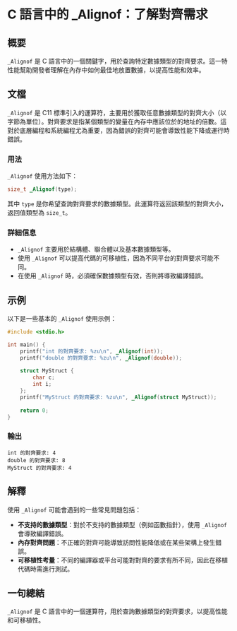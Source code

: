 <!--
Meta Description: # C 語言中的 _Alignof：了解對齊需求 ## 概要 `_Alignof` 是 C 語言中的一個關鍵字，用於查詢特定數據類型的對齊要求。這一特性能幫助開發者理解在內存中如何最佳地放置數據，以提高性能和效率。 ## 文檔 `_Alignof` 是 C11 標準引入的運算符，主要用於獲取任意數據...
Meta Keywords: _alignof, 的對齊要求, int, mystruct, printf
-->

# C 語言中的 _Alignof：了解對齊需求

## 概要
`_Alignof` 是 C 語言中的一個關鍵字，用於查詢特定數據類型的對齊要求。這一特性能幫助開發者理解在內存中如何最佳地放置數據，以提高性能和效率。

## 文檔
`_Alignof` 是 C11 標準引入的運算符，主要用於獲取任意數據類型的對齊大小（以字節為單位）。對齊要求是指某個類型的變量在內存中應該位於的地址的倍數。這對於底層編程和系統編程尤為重要，因為錯誤的對齊可能會導致性能下降或運行時錯誤。

### 用法
`_Alignof` 使用方法如下：
```c
size_t _Alignof(type);
```
其中 `type` 是你希望查詢對齊要求的數據類型。此運算符返回該類型的對齊大小，返回值類型為 `size_t`。

### 詳細信息
- `_Alignof` 主要用於結構體、聯合體以及基本數據類型等。
- 使用 `_Alignof` 可以提高代碼的可移植性，因為不同平台的對齊要求可能不同。
- 在使用 `_Alignof` 時，必須確保數據類型有效，否則將導致編譯錯誤。

## 示例
以下是一些基本的 `_Alignof` 使用示例：

```c
#include <stdio.h>

int main() {
    printf("int 的對齊要求: %zu\n", _Alignof(int));
    printf("double 的對齊要求: %zu\n", _Alignof(double));
    
    struct MyStruct {
        char c;
        int i;
    };
    printf("MyStruct 的對齊要求: %zu\n", _Alignof(struct MyStruct));
    
    return 0;
}
```

### 輸出
```
int 的對齊要求: 4
double 的對齊要求: 8
MyStruct 的對齊要求: 4
```

## 解釋
使用 `_Alignof` 可能會遇到的一些常見問題包括：
- **不支持的數據類型**：對於不支持的數據類型（例如函數指針），使用 `_Alignof` 會導致編譯錯誤。
- **內存對齊問題**：不正確的對齊可能導致訪問性能降低或在某些架構上發生錯誤。
- **可移植性考量**：不同的編譯器或平台可能對對齊的要求有所不同，因此在移植代碼時需進行測試。

## 一句總結
`_Alignof` 是 C 語言中的一個運算符，用於查詢數據類型的對齊要求，以提高性能和可移植性。